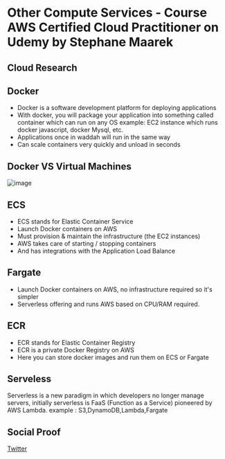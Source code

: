 
# Other Compute Services - Course AWS Certified Cloud Practitioner on Udemy by Stephane Maarek

## Cloud Research
## Docker
- Docker is a software development platform for deploying applications
- With docker, you will package your application into something called container which can run on any OS
example: EC2 instance which runs docker javascript, docker Mysql, etc.
- Applications once in waddah will run in the same way
- Can scale containers very quickly and unload in seconds

## Docker VS Virtual Machines 
![image](https://user-images.githubusercontent.com/121029600/213897660-669b8924-5b56-4ba0-b435-a84eedcb5e4a.png)

## ECS 
- ECS stands for Elastic Container Service
- Launch Docker containers on AWS
- Must provision & maintain the infrastructure (the EC2 instances)
- AWS takes care of starting / stopping containers
- And has integrations with the Application Load Balance

## Fargate
- Launch Docker containers on AWS, no infrastructure required so it's simpler
- Serverless offering and runs AWS based on CPU/RAM required.

## ECR 
- ECR stands for Elastic Container Registry
- ECR is a private Docker Registry on AWS
- Here you can store docker images and run them on ECS or Fargate

## Serveless
Serverless is a new paradigm in which developers no longer manage servers, initially serverless is FaaS (Function as a Service) pioneered by AWS Lambda.
example : S3,DynamoDB,Lambda,Fargate

## Social Proof

[Twitter](https://twitter.com/silvyameliaa_/status/1616984442207375365)

